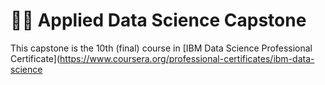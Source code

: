 # 🧑‍🔬 Applied Data Science Capstone
This capstone is the 10th (final) course in [IBM Data Science Professional Certificate](https://www.coursera.org/professional-certificates/ibm-data-science
